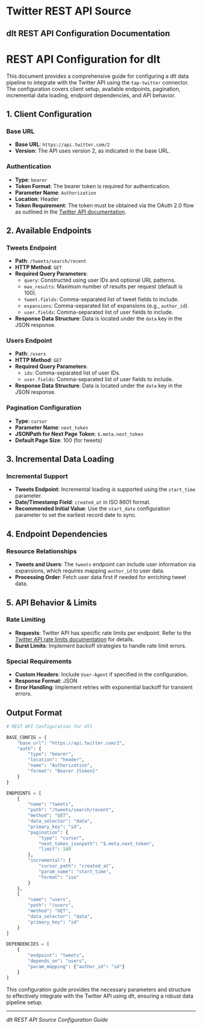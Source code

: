 # Twitter REST API Source

## dlt REST API Configuration Documentation

# REST API Configuration for dlt

This document provides a comprehensive guide for configuring a dlt data pipeline to integrate with the Twitter API using the `tap-twitter` connector. The configuration covers client setup, available endpoints, pagination, incremental data loading, endpoint dependencies, and API behavior.

## 1. Client Configuration

### Base URL
- **Base URL**: `https://api.twitter.com/2`
- **Version**: The API uses version 2, as indicated in the base URL.

### Authentication
- **Type**: `bearer`
- **Token Format**: The bearer token is required for authentication.
- **Parameter Name**: `Authorization`
- **Location**: Header
- **Token Requirement**: The token must be obtained via the OAuth 2.0 flow as outlined in the [Twitter API documentation](https://developer.twitter.com/en/docs/authentication/oauth-2-0/application-only).

## 2. Available Endpoints

### Tweets Endpoint
- **Path**: `/tweets/search/recent`
- **HTTP Method**: `GET`
- **Required Query Parameters**:
  - `query`: Constructed using user IDs and optional URL patterns.
  - `max_results`: Maximum number of results per request (default is 100).
  - `tweet.fields`: Comma-separated list of tweet fields to include.
  - `expansions`: Comma-separated list of expansions (e.g., `author_id`).
  - `user.fields`: Comma-separated list of user fields to include.
- **Response Data Structure**: Data is located under the `data` key in the JSON response.

### Users Endpoint
- **Path**: `/users`
- **HTTP Method**: `GET`
- **Required Query Parameters**:
  - `ids`: Comma-separated list of user IDs.
  - `user.fields`: Comma-separated list of user fields to include.
- **Response Data Structure**: Data is located under the `data` key in the JSON response.

### Pagination Configuration
- **Type**: `cursor`
- **Parameter Name**: `next_token`
- **JSONPath for Next Page Token**: `$.meta.next_token`
- **Default Page Size**: 100 (for tweets)

## 3. Incremental Data Loading

### Incremental Support
- **Tweets Endpoint**: Incremental loading is supported using the `start_time` parameter.
- **Date/Timestamp Field**: `created_at` in ISO 8601 format.
- **Recommended Initial Value**: Use the `start_date` configuration parameter to set the earliest record date to sync.

## 4. Endpoint Dependencies

### Resource Relationships
- **Tweets and Users**: The `tweets` endpoint can include user information via expansions, which requires mapping `author_id` to user data.
- **Processing Order**: Fetch user data first if needed for enriching tweet data.

## 5. API Behavior & Limits

### Rate Limiting
- **Requests**: Twitter API has specific rate limits per endpoint. Refer to the [Twitter API rate limits documentation](https://developer.twitter.com/en/docs/twitter-api/rate-limits) for details.
- **Burst Limits**: Implement backoff strategies to handle rate limit errors.

### Special Requirements
- **Custom Headers**: Include `User-Agent` if specified in the configuration.
- **Response Format**: JSON
- **Error Handling**: Implement retries with exponential backoff for transient errors.

## Output Format

```python
# REST API Configuration for dlt

BASE_CONFIG = {
    "base_url": "https://api.twitter.com/2",
    "auth": {
        "type": "bearer",
        "location": "header",
        "name": "Authorization",
        "format": "Bearer {token}"
    }
}

ENDPOINTS = [
    {
        "name": "tweets",
        "path": "/tweets/search/recent",
        "method": "GET",
        "data_selector": "data",
        "primary_key": "id",
        "pagination": {
            "type": "cursor",
            "next_token_jsonpath": "$.meta.next_token",
            "limit": 100
        },
        "incremental": {
            "cursor_path": "created_at",
            "param_name": "start_time",
            "format": "iso"
        }
    },
    {
        "name": "users",
        "path": "/users",
        "method": "GET",
        "data_selector": "data",
        "primary_key": "id"
    }
]

DEPENDENCIES = [
    {
        "endpoint": "tweets",
        "depends_on": "users",
        "param_mapping": {"author_id": "id"}
    }
]
```

This configuration guide provides the necessary parameters and structure to effectively integrate with the Twitter API using dlt, ensuring a robust data pipeline setup.

---
*dlt REST API Source Configuration Guide*